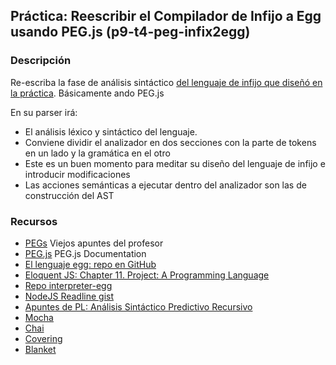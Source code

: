 ## Práctica: Reescribir el Compilador de Infijo a Egg usando PEG.js (p9-t4-peg-infix2egg)

### Descripción

Re-escriba la fase de análisis sintáctico 
[del lenguaje de infijo que diseñó en la práctica](../../../tema3-analisis-descendente-predictivo-recursivo/practicas/p8-t3-pdr-infix2egg/).
Básicamente ando PEG.js

En su parser irá:
  * El análisis léxico y sintáctico del lenguaje. 
  * Conviene dividir el analizador en dos secciones con la parte de tokens en un lado y la gramática en el otro
  * Este es un buen momento para meditar su diseño del lenguaje de infijo e introducir modificaciones
  * Las acciones semánticas a ejecutar dentro del analizador son las de construcción del AST 


### Recursos

* [PEGs](https://casianorodriguezleon.gitbooks.io/ull-esit-1617/content/apuntes/pegjs/PEGS.html) Viejos apuntes del profesor
* [PEG.js](https://pegjs.org/documentation) PEG.js Documentation
* [El lenguaje egg: repo en GitHub](https://github.com/ULL-ESIT-PL-1617/egg)
* [Eloquent JS: Chapter 11. Project: A Programming Language](http://eloquentjavascript.net/11_language.html)
* [Repo interpreter-egg](https://github.com/ULL-ESIT-PL-1617/interpreter-egg)
* [NodeJS Readline gist](https://gist.github.com/crguezl/430642e29a2b9293317320d0d1759387)
* [Apuntes de PL: Análisis Sintáctico Predictivo Recursivo](http://crguezl.github.io/pl-html/node22.html)
* [Mocha](https://casianorodriguezleon.gitbooks.io/ull-esit-1617/content/apuntes/pruebas/mocha.html)
* [Chai](https://casianorodriguezleon.gitbooks.io/ull-esit-1617/content/apuntes/pruebas/chai.html)
* [Covering](https://casianorodriguezleon.gitbooks.io/ull-esit-1617/content/apuntes/pruebas/covering.html)
* [Blanket](https://casianorodriguezleon.gitbooks.io/ull-esit-1617/content/apuntes/pruebas/blanket.html)




